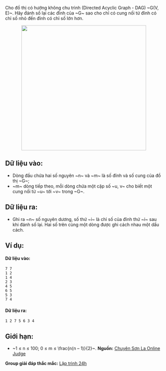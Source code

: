 Cho đồ thị có hướng không chu trình (Directed Acyclic Graph - DAG) ~G(V, E)~. Hãy đánh số lại các đỉnh của ~G~ sao cho chỉ có cung nối từ đỉnh có chỉ số nhỏ đến đỉnh có chỉ số lớn hơn.
<center><img src="/images/problems/541/TOPOSORT.jpg" width="400px" /></center>

## Dữ liệu vào:
- Dòng đầu chứa hai số nguyên ~n~ và ~m~ là số đỉnh và số cung của đồ thị ~G~;
- ~m~ dòng tiếp theo, mỗi dòng chứa một cặp số ~u, v~ cho biết một cung nối từ ~u~ tới ~v~ trong ~G~.

## Dữ liệu ra:
- Ghi ra ~n~ số nguyên dương, số thứ ~i~ là chỉ số của đỉnh thứ ~i~ sau khi đánh số lại. Hai số trên cùng một dòng được ghi cách nhau một dấu cách.

## Ví dụ:
#### Dữ liệu vào:
```
7 7
1 2
1 4
2 3
4 5
6 5
5 3
7 4
```

#### Dữ liệu ra:
```
1 2 7 5 6 3 4
```

## Giới hạn:
- ~1 ≤ n ≤ 100; 0 ≤ m ≤ \frac{n(n – 1)}{2}~.
**Nguồn:** [Chuyên Sơn La Online Judge](http://csloj.ddns.net/)

**Group giải đáp thắc mắc:** [Lập trình 24h](https://www.facebook.com/groups/1386904321519984)